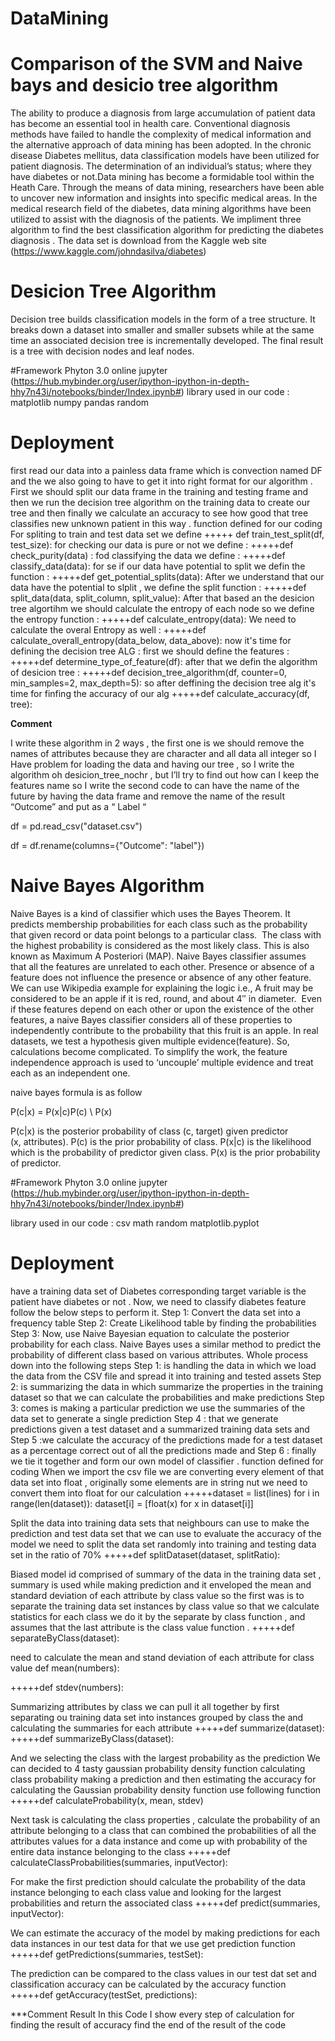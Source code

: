 # DataMining




# Comparison of the SVM and Naive bays and desicio tree algorithm 
The ability to produce a diagnosis from large accumulation of patient data has become an
essential tool in health care. Conventional diagnosis methods have failed to handle the
complexity of medical information and the alternative approach of data mining has been adopted.
In the chronic disease Diabetes mellitus, data classification models have been utilized for patient
diagnosis. The determination of an individual’s status; where they have diabetes or not.Data mining has become a formidable tool within the Heath Care. Through the means of data
mining, researchers have been able to uncover new information and insights into specific
medical areas. In the medical research field of the diabetes, data mining algorithms have been
utilized to assist with the diagnosis of the patients. 
We impliment three algorithm to find the best classification algorithm for predicting the diabetes diagnosis .
The data set is download from the Kaggle web site (https://www.kaggle.com/johndasilva/diabetes) 

# Desicion Tree Algorithm 

Decision tree builds classification models in the form of a tree structure. 
It breaks down a dataset into smaller and smaller subsets while at the same time an associated 
decision tree is incrementally developed. The final result is a tree with decision nodes and leaf nodes.

#Framework
 Phyton 3.0 
 online jupyter (https://hub.mybinder.org/user/ipython-ipython-in-depth-hhy7n43i/notebooks/binder/Index.ipynb#)
 library used in our code :
 matplotlib
 numpy 
 pandas 
 random

# Deployment 
first read our data into a painless data frame which is convection named DF and the we also going 
to have to get it into right format for our algorithm . First we should split our data frame in the training and testing 
frame and then we run the decision tree algorithm on the training data to create  our tree and then finally we calculate 
an accuracy to see how good that tree classifies new unknown patient in this way .
 function defined for our coding 
For spliting to train and test data set we define 
   +++++ def train_test_split(df, test_size):
for checking our data is pure or not we define :
+++++def check_purity(data) : 
fod classifying the data we define : 
+++++def classify_data(data):
for se if our data have potential to split we defin the function : 
+++++def get_potential_splits(data):
After we understand that our data have the potential to slplit , we define the split function : 
+++++def split_data(data, split_column, split_value):
After that based an the desicion tree algortihm we should calculate the entropy of each node so we define the entropy function : 
+++++def calculate_entropy(data):
We need to calculate the overal Entropy as well : 
+++++def calculate_overall_entropy(data_below, data_above):
now it's time for defining the decision tree ALG : 
first we should define the features : 
+++++def determine_type_of_feature(df):
after that we defin the algorithm of desicion tree :
+++++def decision_tree_algorithm(df, counter=0, min_samples=2, max_depth=5):
so after deffining the decision tree alg it's time for finfing the accuracy of our alg 
+++++def calculate_accuracy(df, tree): 

**Comment** 

I write these algorithm in 2 ways , the first one is we should remove the names of attributes because they are character and all data all integer so I Have problem for loading the data and having our tree , so I write the algorithm oh desicion_tree_nochr , but I’ll try to find out how can I keep the features name so I write the second code to can have the name of the future by having the data frame and remove the name of the result “Outcome” and put as a “ Label “

df = pd.read_csv("dataset.csv")

df = df.rename(columns={"Outcome": "label"})


# Naive Bayes Algorithm 
Naive Bayes is a kind of classifier which uses the Bayes Theorem. It predicts membership probabilities for each class such as the probability that given record or data point belongs to a particular class.  The class with the highest probability is considered as the most likely class. This is also known as Maximum A Posteriori (MAP).
Naive Bayes classifier assumes that all the features are unrelated to each other. Presence or absence of a feature does not influence the presence or absence of any other feature. We can use Wikipedia example for explaining the logic i.e.,
A fruit may be considered to be an apple if it is red, round, and about 4″ in diameter.  Even if these features depend on each other or upon the existence of the other features, a naive Bayes classifier considers all of these properties to independently contribute to the probability that this fruit is an apple.
In real datasets, we test a hypothesis given multiple evidence(feature). So, calculations become complicated. To simplify the work, the feature independence approach is used to ‘uncouple’ multiple evidence and treat each as an independent one.

naive bayes formula is as follow 

P(c|x)  =  P(x|c)P(c) \ P(x)

P(c|x) is the posterior probability of class (c, target) given predictor (x, attributes).
P(c) is the prior probability of class.
P(x|c) is the likelihood which is the probability of predictor given class.
P(x) is the prior probability of predictor.


#Framework
 Phyton 3.0 
 online jupyter (https://hub.mybinder.org/user/ipython-ipython-in-depth-hhy7n43i/notebooks/binder/Index.ipynb#)

library used in our code :
csv
math
random
matplotlib.pyplot 

# Deployment 
have a training data set of Diabetes corresponding target variable is the patient have diabetes or not . Now, we need to classify diabetes feature follow the below steps to perform it.
Step 1: Convert the data set into a frequency table
Step 2: Create Likelihood table by finding the probabilities
Step 3: Now, use Naive Bayesian equation to calculate the posterior probability for each class.
Naive Bayes uses a similar method to predict the probability of different class based on various attributes. 
Whole process down into the following steps
Step 1:  is handling the data in which we load the data from the CSV file and spread it into training and tested assets
Step 2: is summarizing the data in which summarize the properties in the training dataset so that we can calculate the probabilities and make predictions
Step 3: comes is making a particular prediction we use the summaries of the data set to generate a single prediction
Step 4 : that we generate predictions given a test dataset and a summarized training data sets and
Step 5 :we calculate the accuracy of the predictions made for a test dataset as a percentage correct out of all the predictions made and
Step 6 : finally we tie it together and form our own model of classifier .
function defined for  coding 
When we import the csv file we are converting every element of that data set into float , originally some elements are in string nut we need to convert them into float for our calculation 
+++++dataset = list(lines)
		 for i in range(len(dataset)):
			dataset[i] = [float(x) for x in dataset[i]]

Split the data into training data sets that neighbours can use to make the prediction and test data set that we can use to evaluate the accuracy of the model we need to split the data set randomly into training and testing data set in the ratio of 70% 
+++++def splitDataset(dataset, splitRatio):

Biased model id comprised of summary of the data in the training data set , summary is used while making prediction and it enveloped the mean and standard deviation of each attribute by class value so the first was is to separate the training data set instances by class value so that we calculate statistics for each class we do it by the separate by class function , and assumes that the last attribute is the class value function . 
+++++def separateByClass(dataset):
 
need to calculate the mean  and stand deviation of each attribute for class value 
def mean(numbers):

+++++def stdev(numbers):

Summarizing attributes by class we can pull it all together by first separating ou training data set into instances grouped by class the and calculating the summaries for each attribute 
+++++def summarize(dataset):
+++++def summarizeByClass(dataset):

And we selecting the class with the largest probability as the prediction 
We can decided to 4 tasty gaussian probability density function calculating class probability making a prediction and then estimating the accuracy for calculating the Gaussian probability density function use following function 
+++++def calculateProbability(x, mean, stdev)

Next task is calculating the class properties , calculate the probability of an attribute belonging to a class that can combined the probabilities of all the attributes values for a data instance and come up with probability of the entire data instance belonging to the class 
+++++def calculateClassProbabilities(summaries, inputVector):


For make the first prediction should calculate the probability of the data instance belonging to each class value and looking for the largest probabilities and return the 
associated class 
+++++def predict(summaries, inputVector):

We can estimate the accuracy of the model by making predictions for each data instances in our test data for that we use get prediction function 
+++++def getPredictions(summaries, testSet):

The prediction can be compared to the class values in our test dat set and classification accuracy can be calculated by the accuracy function 
+++++def getAccuracy(testSet, predictions):

***Comment 
Result 
In this Code I show every step of calculation for finding the result of accuracy find the end of the result of the code 
